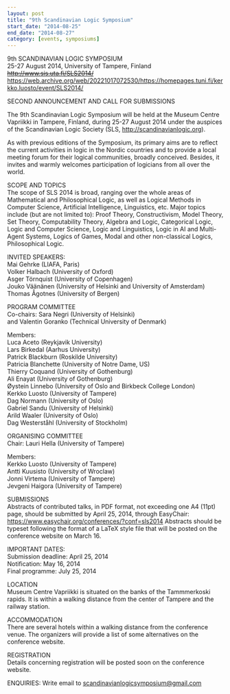 ```yaml
---
layout: post
title: "9th Scandinavian Logic Symposium"
start_date: "2014-08-25"
end_date: "2014-08-27"
category: [events, symposiums]
---
```


9th SCANDINAVIAN LOGIC SYMPOSIUM  
25-27 August 2014, University of Tampere, Finland
~~http://www.sis.uta.fi/SLS2014/~~
<https://web.archive.org/web/20221017072530/https://homepages.tuni.fi/kerkko.luosto/event/SLS2014/>

SECOND ANNOUNCEMENT AND CALL FOR SUBMISSIONS

The 9th Scandinavian Logic Symposium will be held at the Museum Centre
Vapriikki in Tampere, Finland, during 25-27 August 2014 under the auspices
of the Scandinavian Logic Society (SLS, <http://scandinavianlogic.org>).

As with previous editions of the Symposium, its primary aims are to
reflect the current activities in logic in the Nordic countries and to
provide a local meeting forum for their logical communities, broadly
conceived. Besides, it invites and warmly welcomes participation of
logicians from all over the world.

SCOPE AND TOPICS  
The scope of SLS 2014 is broad, ranging over the whole areas of
Mathematical and Philosophical Logic, as well as Logical Methods in
Computer Science, Artificial Intelligence, Linguistics, etc. Major
topics include (but are not limited to): Proof Theory, Constructivism,
Model Theory, Set Theory, Computability Theory, Algebra and Logic,
Categorical Logic, Logic and Computer Science, Logic and Linguistics,
Logic in AI and Multi-Agent Systems, Logics of Games, Modal and other
non-classical Logics, Philosophical Logic.

INVITED SPEAKERS:  
Mai Gehrke (LIAFA, Paris)  
Volker Halbach (University of Oxford)  
Asger Törnquist (University of Copenhagen)  
Jouko Väänänen (University of Helsinki and University of Amsterdam)  
Thomas Ågotnes (University of Bergen)  

PROGRAM COMMITTEE  
Co-chairs: Sara Negri (University of Helsinki)  
and Valentin Goranko (Technical University of Denmark)

Members:  
Luca Aceto (Reykjavik University)  
Lars Birkedal (Aarhus University)  
Patrick Blackburn (Roskilde University)  
Patricia Blanchette (University of Notre Dame, US)  
Thierry Coquand (University of Gothenburg)  
Ali Enayat (University of Gothenburg)  
Øystein Linnebo (University of Oslo and Birkbeck College London)  
Kerkko Luosto (University of Tampere)  
Dag Normann (University of Oslo)  
Gabriel Sandu (University of Helsinki)  
Arild Waaler (University of Oslo)  
Dag Westerståhl (University of Stockholm)

ORGANISING COMMITTEE  
Chair: Lauri Hella (University of Tampere)

Members:  
Kerkko Luosto (University of Tampere)  
Antti Kuusisto (University of Wroclaw)  
Jonni Virtema (University of Tampere)  
Jevgeni Haigora (University of Tampere)

SUBMISSIONS  
Abstracts of contributed talks, in PDF format, not exceeding one A4
(11pt) page, should be submitted by April 25, 2014, through
EasyChair: <https://www.easychair.org/conferences/?conf=sls2014>
Abstracts should be typeset following the format of a LaTeX style
file that will be posted on the conference website on March 16.

IMPORTANT DATES:  
Submission deadline: April 25, 2014  
Notification: May 16, 2014  
Final programme: July 25, 2014

LOCATION  
Museum Centre Vapriikki is situated on the banks of the Tammmerkoski rapids. It
is within a walking distance from the center of Tampere and the railway station.

ACCOMMODATION  
There are several hotels within a walking distance from the conference
venue. The organizers will provide a list of some alternatives on the
conference website.

REGISTRATION  
Details concerning registration will be posted soon on the conference
website.

ENQUIRIES: Write email to <scandinavianlogicsymposium@gmail.com>
